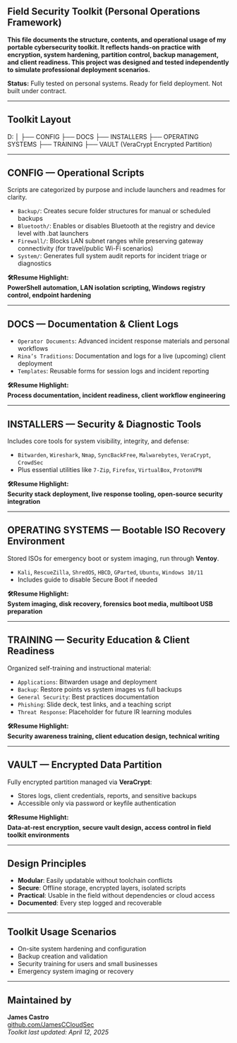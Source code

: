 ## Field Security Toolkit (Personal Operations Framework)

**This file documents the structure, contents, and operational usage of my portable cybersecurity toolkit. It reflects hands-on practice with encryption, system hardening, partition control, backup management, and client readiness. This project was designed and tested independently to simulate professional deployment scenarios.**

**Status:** Fully tested on personal systems. Ready for field deployment. Not built under contract.

---

## Toolkit Layout

D:
│ ├── CONFIG ├── DOCS ├── INSTALLERS ├── OPERATING SYSTEMS ├── TRAINING ├── VAULT (VeraCrypt Encrypted Partition)

---

## CONFIG — Operational Scripts

Scripts are categorized by purpose and include launchers and readmes for clarity.

- `Backup/`: Creates secure folder structures for manual or scheduled backups  
- `Bluetooth/`: Enables or disables Bluetooth at the registry and device level with .bat launchers  
- `Firewall/`: Blocks LAN subnet ranges while preserving gateway connectivity (for travel/public Wi-Fi scenarios)  
- `System/`: Generates full system audit reports for incident triage or diagnostics  

**🛠Resume Highlight:**  
**PowerShell automation, LAN isolation scripting, Windows registry control, endpoint hardening**

---

## DOCS — Documentation & Client Logs

- `Operator Documents`: Advanced incident response materials and personal workflows  
- `Rina’s Traditions`: Documentation and logs for a live (upcoming) client deployment  
- `Templates`: Reusable forms for session logs and incident reporting  

**🛠Resume Highlight:**  
**Process documentation, incident readiness, client workflow engineering**

---

## INSTALLERS — Security & Diagnostic Tools

Includes core tools for system visibility, integrity, and defense:

- `Bitwarden`, `Wireshark`, `Nmap`, `SyncBackFree`, `Malwarebytes`, `VeraCrypt`, `CrowdSec`
- Plus essential utilities like `7-Zip`, `Firefox`, `VirtualBox`, `ProtonVPN` 

**🛠Resume Highlight:**  
**Security stack deployment, live response tooling, open-source security integration**

---

## OPERATING SYSTEMS — Bootable ISO Recovery Environment

Stored ISOs for emergency boot or system imaging, run through **Ventoy**.

- `Kali`, `RescueZilla`, `ShredOS`, `HBCD`, `GParted`, `Ubuntu`, `Windows 10/11`  
- Includes guide to disable Secure Boot if needed  

**🛠Resume Highlight:**  
**System imaging, disk recovery, forensics boot media, multiboot USB preparation**

---

## TRAINING — Security Education & Client Readiness

Organized self-training and instructional material:

- `Applications`: Bitwarden usage and deployment  
- `Backup`: Restore points vs system images vs full backups  
- `General Security`: Best practices documentation  
- `Phishing`: Slide deck, test links, and a teaching script  
- `Threat Response`: Placeholder for future IR learning modules  

**🛠Resume Highlight:**  
**Security awareness training, client education design, technical writing**

---

## VAULT — Encrypted Data Partition

Fully encrypted partition managed via **VeraCrypt**:

- Stores logs, client credentials, reports, and sensitive backups  
- Accessible only via password or keyfile authentication  

**🛠Resume Highlight:**  
**Data-at-rest encryption, secure vault design, access control in field toolkit environments**

---

## Design Principles

- **Modular**: Easily updatable without toolchain conflicts  
- **Secure**: Offline storage, encrypted layers, isolated scripts  
- **Practical**: Usable in the field without dependencies or cloud access  
- **Documented**: Every step logged and recoverable  

---

## Toolkit Usage Scenarios

- On-site system hardening and configuration  
- Backup creation and validation  
- Security training for users and small businesses  
- Emergency system imaging or recovery  

---

## Maintained by

**James Castro**  
[github.com/JamesCCloudSec](https://github.com/JamesCCloudSec)  
*Toolkit last updated: April 12, 2025*
